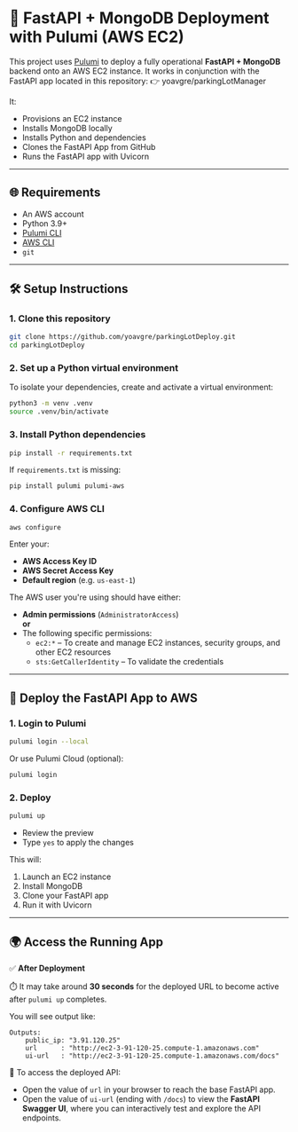 # 🚀 FastAPI + MongoDB Deployment with Pulumi (AWS EC2)

This project uses [Pulumi](https://www.pulumi.com/) to deploy a fully operational **FastAPI + MongoDB** backend onto an AWS EC2 instance.
It works in conjunction with the FastAPI app located in this repository:
👉 yoavgre/parkingLotManager

It:

* Provisions an EC2 instance
* Installs MongoDB locally
* Installs Python and dependencies
* Clones the FastAPI App from GitHub
* Runs the FastAPI app with Uvicorn

---

## 🌐 Requirements

* An AWS account
* Python 3.9+
* [Pulumi CLI](https://www.pulumi.com/docs/get-started/install/)
* [AWS CLI](https://docs.aws.amazon.com/cli/latest/userguide/install-cliv2.html)
* `git`

---

## 🛠 Setup Instructions

### 1. Clone this repository

```bash
git clone https://github.com/yoavgre/parkingLotDeploy.git
cd parkingLotDeploy
```

### 2. Set up a Python virtual environment

To isolate your dependencies, create and activate a virtual environment:

```bash
python3 -m venv .venv
source .venv/bin/activate
```

### 3. Install Python dependencies

```bash
pip install -r requirements.txt
```

If `requirements.txt` is missing:

```bash
pip install pulumi pulumi-aws
```

### 4. Configure AWS CLI

```bash
aws configure
```

Enter your:

* **AWS Access Key ID**
* **AWS Secret Access Key**
* **Default region** (e.g. `us-east-1`)

The AWS user you're using should have either:

- **Admin permissions** (`AdministratorAccess`)  
  **or**  
- The following specific permissions:  
  - `ec2:*` – To create and manage EC2 instances, security groups, and other EC2 resources  
  - `sts:GetCallerIdentity` – To validate the credentials

---

## 🚀 Deploy the FastAPI App to AWS

### 1. Login to Pulumi

```bash
pulumi login --local
```

Or use Pulumi Cloud (optional):

```bash
pulumi login
```

### 2. Deploy

```bash
pulumi up
```

* Review the preview
* Type `yes` to apply the changes

This will:

1. Launch an EC2 instance
2. Install MongoDB
3. Clone your FastAPI app
4. Run it with Uvicorn

---

## 🌍 Access the Running App

✅ **After Deployment**

⏱️ It may take around **30 seconds** for the deployed URL to become active after `pulumi up` completes.

You will see output like:
```
Outputs:
    public_ip: "3.91.120.25"
    url      : "http://ec2-3-91-120-25.compute-1.amazonaws.com"
    ui-url   : "http://ec2-3-91-120-25.compute-1.amazonaws.com/docs"
```

🔗 To access the deployed API:

- Open the value of `url` in your browser to reach the base FastAPI app.
- Open the value of `ui-url` (ending with `/docs`) to view the **FastAPI Swagger UI**, where you can interactively test and explore the API endpoints.

